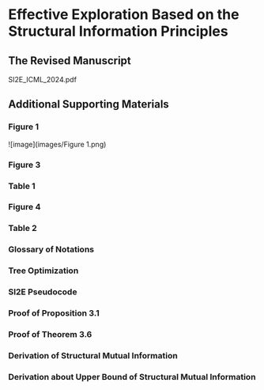 # Effective Exploration Based on the Structural Information Principles

## The Revised Manuscript

SI2E_ICML_2024.pdf

## Additional Supporting Materials

### Figure 1
![image](images/Figure 1.png)

### Figure 3

### Table 1

### Figure 4

### Table 2

### Glossary of Notations

### Tree Optimization

### SI2E Pseudocode

### Proof of Proposition 3.1

### Proof of Theorem 3.6

### Derivation of Structural Mutual Information

### Derivation about Upper Bound of Structural Mutual Information
